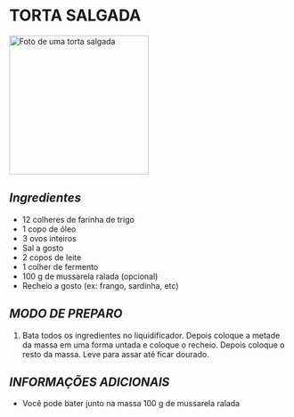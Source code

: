 # **TORTA SALGADA**

<img src = "https://www.anamariabrogui.com.br/assets/uploads/receitas/fotos/usuario-1765-b1007f30e29063af3d2d3f504f6911cc_medium.jpg.webp" alt = "Foto de uma torta salgada" width = "250"/>

## _**Ingredientes**_
- 12 colheres de farinha de trigo
- 1 copo de óleo
- 3 ovos inteiros
- Sal a gosto
- 2 copos de leite
- 1 colher de fermento
- 100 g de mussarela ralada (opcional)
- Recheio a gosto (ex: frango, sardinha, etc)
## _**MODO DE PREPARO**_
1. Bata todos os ingredientes no liquidificador. Depois coloque a metade da massa em uma forma untada e coloque o recheio. Depois coloque o resto da massa. Leve para assar até ficar dourado.
## _**INFORMAÇÕES ADICIONAIS**_
- Você pode bater junto na massa 100 g de mussarela ralada